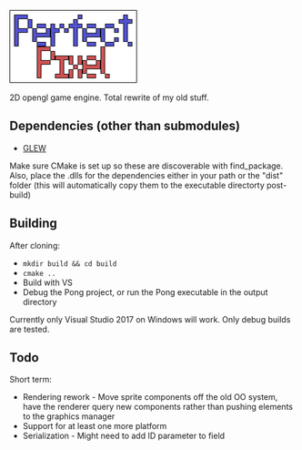 ![PerfectPixel](dist/splash.png)

2D opengl game engine. Total rewrite of my old stuff.

## Dependencies (other than submodules)
* [GLEW](http://glew.sourceforge.net/)

Make sure CMake is set up so these are discoverable with find_package. Also, place the .dlls for the dependencies either in your path or the "dist" folder (this will automatically copy them to the executable directorty post-build)

## Building

After cloning:
* `mkdir build && cd build`
* `cmake ..`
* Build with VS
* Debug the Pong project, or run the Pong executable in the output directory

Currently only Visual Studio 2017 on Windows will work. Only debug builds are tested.

## Todo

Short term:
* Rendering rework - Move sprite components off the old OO system, have the renderer query new components rather than pushing elements to the graphics manager
* Support for at least one more platform
* Serialization - Might need to add ID parameter to field
